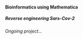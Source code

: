 #### Bioinformatics using Mathematica
##### Reverse engineering Sars-Cov-2
###### Ongoing project...
